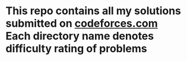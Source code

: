<h1> This repo contains all my solutions submitted on <a href="https://codeforces.com/submissions/srvkr" target=_blank> codeforces.com </a> <br>
Each directory name denotes difficulty rating of problems</h1>
